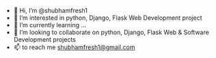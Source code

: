 - 👋 Hi, I’m @shubhamfresh1
- 👀 I’m interested in python, Django, Flask Web Development project
- 🌱 I’m currently learning ...
- 💞️ I’m looking to collaborate on python, Django, Flask Web & Software Development projects
- 📫 to reach me shubhamfresh1@gmail.com


<!---
shubhamfresh1/shubhamfresh1 is a ✨ special ✨ repository because its `README.md` (this file) appears on your GitHub profile.
You can click the Preview link to take a look at your changes.
--->
